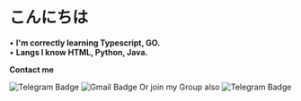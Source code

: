 # こんにちは
• **I'm correctly learning Typescript, GO.**<br>
• **Langs I know HTML, Python, Java.**

**Contact me**

![Telegram Badge](https://img.shields.io/badge/-aka-1ca0f1?style=flat-square&logo=telegram&logoColor=white&link=https://t.me/dainkawa)
![Gmail Badge](https://img.shields.io/badge/-akane-c14438?style=flat-square&logo=Gmail&logoColor=white&link=mailto:Fujinoaka@gmail.com)
Or join my Group also
![Telegram Badge](https://img.shields.io/badge/-Programmers-Talks-1ca0f1?style=flat-square&logo=telegram&logoColor=white&link=https://t.me/Programmers_Talks)
